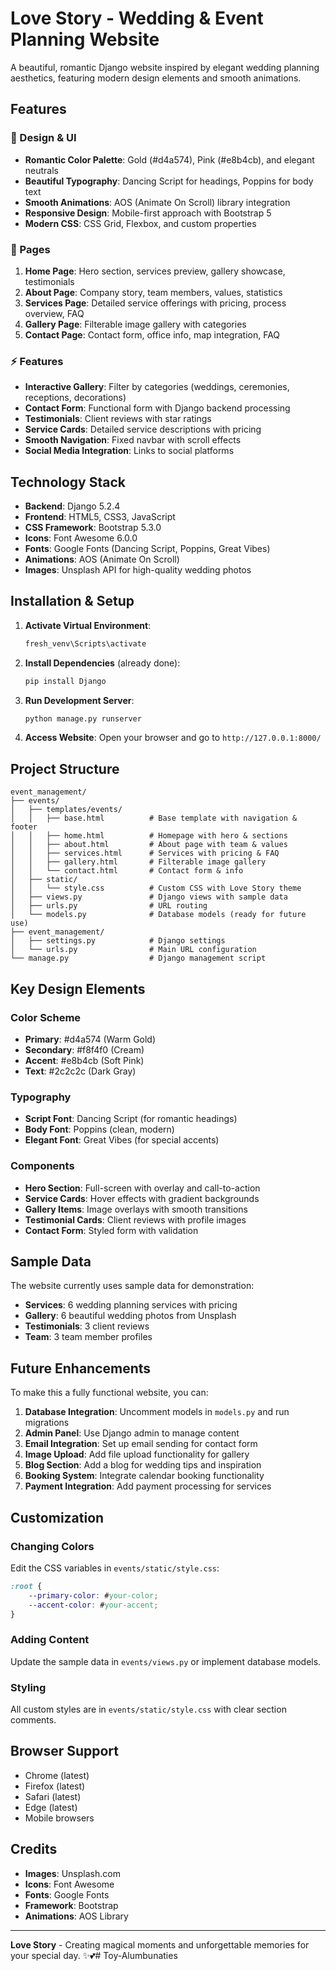 # Love Story - Wedding & Event Planning Website

A beautiful, romantic Django website inspired by elegant wedding planning aesthetics, featuring modern design elements and smooth animations.

## Features

### 🎨 Design & UI
- **Romantic Color Palette**: Gold (#d4a574), Pink (#e8b4cb), and elegant neutrals
- **Beautiful Typography**: Dancing Script for headings, Poppins for body text
- **Smooth Animations**: AOS (Animate On Scroll) library integration
- **Responsive Design**: Mobile-first approach with Bootstrap 5
- **Modern CSS**: CSS Grid, Flexbox, and custom properties

### 📱 Pages
1. **Home Page**: Hero section, services preview, gallery showcase, testimonials
2. **About Page**: Company story, team members, values, statistics
3. **Services Page**: Detailed service offerings with pricing, process overview, FAQ
4. **Gallery Page**: Filterable image gallery with categories
5. **Contact Page**: Contact form, office info, map integration, FAQ

### ⚡ Features
- **Interactive Gallery**: Filter by categories (weddings, ceremonies, receptions, decorations)
- **Contact Form**: Functional form with Django backend processing
- **Testimonials**: Client reviews with star ratings
- **Service Cards**: Detailed service descriptions with pricing
- **Smooth Navigation**: Fixed navbar with scroll effects
- **Social Media Integration**: Links to social platforms

## Technology Stack

- **Backend**: Django 5.2.4
- **Frontend**: HTML5, CSS3, JavaScript
- **CSS Framework**: Bootstrap 5.3.0
- **Icons**: Font Awesome 6.0.0
- **Fonts**: Google Fonts (Dancing Script, Poppins, Great Vibes)
- **Animations**: AOS (Animate On Scroll)
- **Images**: Unsplash API for high-quality wedding photos

## Installation & Setup

1. **Activate Virtual Environment**:
   ```bash
   fresh_venv\Scripts\activate
   ```

2. **Install Dependencies** (already done):
   ```bash
   pip install Django
   ```

3. **Run Development Server**:
   ```bash
   python manage.py runserver
   ```

4. **Access Website**:
   Open your browser and go to `http://127.0.0.1:8000/`

## Project Structure

```
event_management/
├── events/
│   ├── templates/events/
│   │   ├── base.html          # Base template with navigation & footer
│   │   ├── home.html          # Homepage with hero & sections
│   │   ├── about.html         # About page with team & values
│   │   ├── services.html      # Services with pricing & FAQ
│   │   ├── gallery.html       # Filterable image gallery
│   │   └── contact.html       # Contact form & info
│   ├── static/
│   │   └── style.css          # Custom CSS with Love Story theme
│   ├── views.py               # Django views with sample data
│   ├── urls.py                # URL routing
│   └── models.py              # Database models (ready for future use)
├── event_management/
│   ├── settings.py            # Django settings
│   └── urls.py                # Main URL configuration
└── manage.py                  # Django management script
```

## Key Design Elements

### Color Scheme
- **Primary**: #d4a574 (Warm Gold)
- **Secondary**: #f8f4f0 (Cream)
- **Accent**: #e8b4cb (Soft Pink)
- **Text**: #2c2c2c (Dark Gray)

### Typography
- **Script Font**: Dancing Script (for romantic headings)
- **Body Font**: Poppins (clean, modern)
- **Elegant Font**: Great Vibes (for special accents)

### Components
- **Hero Section**: Full-screen with overlay and call-to-action
- **Service Cards**: Hover effects with gradient backgrounds
- **Gallery Items**: Image overlays with smooth transitions
- **Testimonial Cards**: Client reviews with profile images
- **Contact Form**: Styled form with validation

## Sample Data

The website currently uses sample data for demonstration:
- **Services**: 6 wedding planning services with pricing
- **Gallery**: 6 beautiful wedding photos from Unsplash
- **Testimonials**: 3 client reviews
- **Team**: 3 team member profiles

## Future Enhancements

To make this a fully functional website, you can:

1. **Database Integration**: Uncomment models in `models.py` and run migrations
2. **Admin Panel**: Use Django admin to manage content
3. **Email Integration**: Set up email sending for contact form
4. **Image Upload**: Add file upload functionality for gallery
5. **Blog Section**: Add a blog for wedding tips and inspiration
6. **Booking System**: Integrate calendar booking functionality
7. **Payment Integration**: Add payment processing for services

## Customization

### Changing Colors
Edit the CSS variables in `events/static/style.css`:
```css
:root {
    --primary-color: #your-color;
    --accent-color: #your-accent;
}
```

### Adding Content
Update the sample data in `events/views.py` or implement database models.

### Styling
All custom styles are in `events/static/style.css` with clear section comments.

## Browser Support

- Chrome (latest)
- Firefox (latest)
- Safari (latest)
- Edge (latest)
- Mobile browsers

## Credits

- **Images**: Unsplash.com
- **Icons**: Font Awesome
- **Fonts**: Google Fonts
- **Framework**: Bootstrap
- **Animations**: AOS Library

---

**Love Story** - Creating magical moments and unforgettable memories for your special day. ✨💕#   T o y - A l u m b u n a t i e s  
 